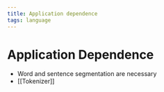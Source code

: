 ```yaml
---
title: Application dependence
tags: language
---
```


# Application Dependence
- Word and sentence segmentation are necessary
- [[Tokenizer]]








